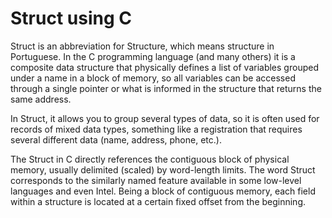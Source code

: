 # Struct using C
Struct is an abbreviation for Structure, which means structure in Portuguese. In the C programming language (and many others) it is a composite data structure that physically defines a list of variables grouped under a name in a block of memory, so all variables can be accessed through a single pointer or what is informed in the structure that returns the same address.

In Struct, it allows you to group several types of data, so it is often used for records of mixed data types, something like a registration that requires several different data (name, address, phone, etc.).

The Struct in C directly references the contiguous block of physical memory, usually delimited (scaled) by word-length limits. The word Struct corresponds to the similarly named feature available in some low-level languages ​​and even Intel. Being a block of contiguous memory, each field within a structure is located at a certain fixed offset from the beginning.
